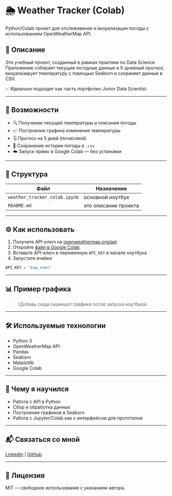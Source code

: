 # 🌦️ Weather Tracker (Colab)

Python/Colab проект для отслеживания и визуализации погоды с использованием OpenWeatherMap API.

## 📌 Описание

Это учебный проект, созданный в рамках практики по Data Science. Приложение собирает текущие погодные данные и 5-дневный прогноз, визуализирует температуру с помощью Seaborn и сохраняет данные в CSV.

✅ Идеально подходит как часть портфолио Junior Data Scientist.

---

## 🚀 Возможности

- 🔍 Получение текущей температуры и описания погоды
- 📈 Построение графика изменения температуры
- 🗓️ Прогноз на 5 дней (почасовой)
- 💾 Сохранение истории погоды в `.csv`
- ☁️ Запуск прямо в Google Colab — без установки

---

## 📂 Структура

Файл | Назначение
---|---
`weather_tracker_colab.ipynb` | основной ноутбук
`README.md` | это описание проекта

---

## ⚙️ Как использовать

1. Получите API-ключ на [openweathermap.org/api](https://openweathermap.org/api)
2. Откройте [файл в Google Colab](https://colab.research.google.com/github/yourusername/weather-tracker-colab/blob/main/weather_tracker_colab.ipynb)
3. Вставьте API-ключ в переменную `API_KEY` в начале ноутбука
4. Запустите ячейки

```python
API_KEY = "ваш_ключ"
```

---

## 📊 Пример графика

> (Добавь сюда скриншот графика после запуска ноутбука)

---

## 🛠️ Используемые технологии

- Python 3
- OpenWeatherMap API
- Pandas
- Seaborn
- Matplotlib
- Google Colab

---

## 🧠 Чему я научился

- Работа с API в Python
- Сбор и обработка данных
- Построение графиков в Seaborn
- Работа с Jupyter/Colab как с интерфейсом для прототипов

---

## 📬 Связаться со мной

[LinkedIn](https://www.linkedin.com/in/yourprofile) | [GitHub](https://github.com/yourusername)

---

## 📄 Лицензия

MIT — свободное использование с указанием автора.
